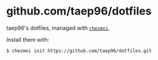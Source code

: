 # github.com/taep96/dotfiles

taep96's dotfiles, managed with [`chezmoi`](https://github.com/twpayne/chezmoi).

Install them with:
```sh
$ chezmoi init https://github.com/taep96/dotfiles.git
```